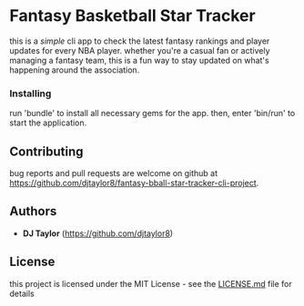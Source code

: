  # Fantasy Basketball Star Tracker

this is a *simple* cli app to check the latest fantasy rankings and player updates for every NBA player. whether you're a casual fan or actively managing a fantasy team, this is a fun way to stay updated on what's happening around the association.

### Installing

run 'bundle' to install all necessary gems for the app. then, enter 'bin/run' to start the application.

## Contributing

bug reports and pull requests are welcome on github at https://github.com/djtaylor8/fantasy-bball-star-tracker-cli-project. 

## Authors

* **DJ Taylor** (https://github.com/djtaylor8)

## License

this project is licensed under the MIT License - see the [LICENSE.md](LICENSE.md) file for details
